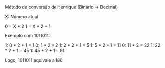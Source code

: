 Método de conversão de Henrique (Binário -> Decimal)

X: Número atual

0 = X * 2
1 = X * 2 + 1

Exemplo com 1011011:

1: 0 * 2 + 1 = 1
0: 1 * 2 = 2
1: 2 * 2 + 1 = 5
1: 5 * 2 + 1 = 11
0: 11 * 2 = 22
1: 22 * 2 + 1 = 45
1: 45 * 2 + 1 = 91

Logo, 1011011 equivale a 186.
